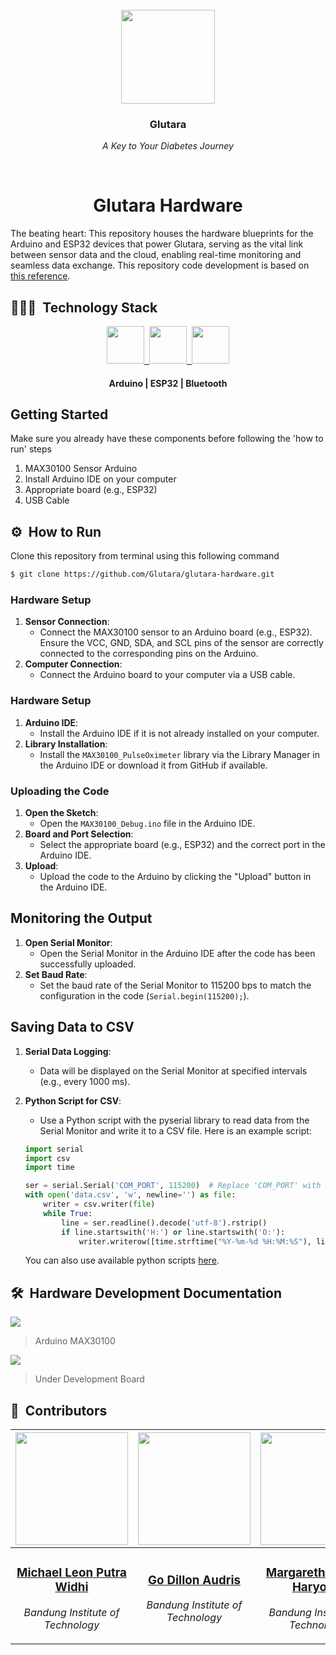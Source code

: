 <br>
<div align="center">
    <div >
        <img height="150px" src="https://firebasestorage.googleapis.com/v0/b/upheld-acumen-420202.appspot.com/o/readme-assets%2FGlutara.png?alt=media&token=77d4dd88-6cca-4e4d-94f2-321124c20a61" alt=""/>
    </div>
    <div>
            <h3><b>Glutara</b></h3>
            <p><i>A Key to Your Diabetes Journey</i></p>
    </div>      
</div>
<br>
<h1 align="center">Glutara Hardware</h1>

The beating heart: This repository houses the hardware blueprints for the Arduino and ESP32 devices that power Glutara, serving as the vital link between sensor data and the cloud, enabling real-time monitoring and seamless data exchange. This repository code development is based on [this reference](https://github.com/oxullo/Arduino-MAX30100).

## 👨🏻‍💻 &nbsp;Technology Stack

<div align="center">

<a href="https://www.arduino.cc/">
<kbd>
<img src="https://firebasestorage.googleapis.com/v0/b/upheld-acumen-420202.appspot.com/o/readme-assets%2Ficons%2FArduino.png?alt=media&token=534f1f06-02bc-42ef-a8c8-6bfbb612142f" height="60" />
</kbd>
</a>

<a href="https://www.espressif.com/en/products/socs/esp32">
<kbd>
<img src="https://firebasestorage.googleapis.com/v0/b/upheld-acumen-420202.appspot.com/o/readme-assets%2Ficons%2FESP32.png?alt=media&token=908b5047-2893-4785-bb5a-acb1d5aa7ab4" height="60" />
</kbd>
</a>

<a href="https://www.bluetooth.com/">
<kbd>
<img src="https://firebasestorage.googleapis.com/v0/b/upheld-acumen-420202.appspot.com/o/readme-assets%2Ficons%2FBluetooth.png?alt=media&token=2634a992-eee1-44cf-bce7-13fe5f15e3ec" height="60" />
</kbd>
</a>

</div>
<div align="center">
<h4>Arduino | ESP32 | Bluetooth</h4>
</div>

## Getting Started
Make sure you already have these components before following the 'how to run' steps
1. MAX30100 Sensor Arduino
2. Install Arduino IDE on your computer
3. Appropriate board (e.g., ESP32)
4. USB Cable

## ⚙️ &nbsp;How to Run
Clone this repository from terminal using this following command
``` bash
$ git clone https://github.com/Glutara/glutara-hardware.git
```

### Hardware Setup
1. **Sensor Connection**:
   - Connect the MAX30100 sensor to an Arduino board (e.g., ESP32). Ensure the VCC, GND, SDA, and SCL pins of the sensor are correctly connected to the corresponding pins on the Arduino.
2. **Computer Connection**:
   - Connect the Arduino board to your computer via a USB cable.

### Hardware Setup
1. **Arduino IDE**:
   - Install the Arduino IDE if it is not already installed on your computer.
2. **Library Installation**:
   - Install the `MAX30100_PulseOximeter` library via the Library Manager in the Arduino IDE or download it from GitHub if available.

### Uploading the Code
1. **Open the Sketch**:
   - Open the `MAX30100_Debug.ino` file in the Arduino IDE.
2. **Board and Port Selection**:
   - Select the appropriate board (e.g., ESP32) and the correct port in the Arduino IDE.
3. **Upload**:
   - Upload the code to the Arduino by clicking the "Upload" button in the Arduino IDE.

## Monitoring the Output
1. **Open Serial Monitor**:
   - Open the Serial Monitor in the Arduino IDE after the code has been successfully uploaded.
2. **Set Baud Rate**:
   - Set the baud rate of the Serial Monitor to 115200 bps to match the configuration in the code (`Serial.begin(115200);`).

## Saving Data to CSV

1. **Serial Data Logging**:
   - Data will be displayed on the Serial Monitor at specified intervals (e.g., every 1000 ms).

2. **Python Script for CSV**:
   - Use a Python script with the pyserial library to read data from the Serial Monitor and write it to a CSV file. Here is an example script:

   ```python
   import serial
   import csv
   import time

   ser = serial.Serial('COM_PORT', 115200)  # Replace 'COM_PORT' with the appropriate COM port
   with open('data.csv', 'w', newline='') as file:
       writer = csv.writer(file)
       while True:
           line = ser.readline().decode('utf-8').rstrip()
           if line.startswith('H:') or line.startswith('O:'):
               writer.writerow([time.strftime("%Y-%m-%d %H:%M:%S"), line])
    ```
    You can also use available python scripts [here](https://github.com/Glutara/glutara-hardware/blob/main/Serread.py).
    
## 🛠️ &nbsp;Hardware Development Documentation
<img src="https://firebasestorage.googleapis.com/v0/b/upheld-acumen-420202.appspot.com/o/readme-assets%2Fhardware%2FHardware2.jpg?alt=media&token=9f3f8a0e-ac2a-4fea-b056-4f7ce8de673e" />

> Arduino MAX30100

<img src="https://firebasestorage.googleapis.com/v0/b/upheld-acumen-420202.appspot.com/o/readme-assets%2Fhardware%2FHardware1.jpg?alt=media&token=6139d7d4-a231-4970-acd9-9d8d70cbd6ff" />

> Under Development Board


## 👥 &nbsp;Contributors

| <a href="https://github.com/mikeleo03"><img width="180px" height="180px" src="https://firebasestorage.googleapis.com/v0/b/upheld-acumen-420202.appspot.com/o/readme-assets%2Fpicprof%2FLeon.png?alt=media&token=0ea1884a-32ca-471b-a3af-bf3995bbc605" alt=""/></a> | <a href="https://github.com/GoDillonAudris512"><img width="180px" height="180px" src="https://firebasestorage.googleapis.com/v0/b/upheld-acumen-420202.appspot.com/o/readme-assets%2Fpicprof%2FDillon.png?alt=media&token=bc76cc6b-5606-4351-8472-9c243c8b9da3" alt=""/></a> | <a href="https://github.com/margarethaolivia"><img width="180px" height="180px" src="https://firebasestorage.googleapis.com/v0/b/upheld-acumen-420202.appspot.com/o/readme-assets%2Fpicprof%2FOlivia.png?alt=media&token=d53f9cfd-e1e1-41b6-a28c-440904df29b8" alt=""/></a> | <a href="https://github.com/AustinPardosi"><img width="180px" height="180px" src="https://firebasestorage.googleapis.com/v0/b/upheld-acumen-420202.appspot.com/o/readme-assets%2Fpicprof%2FAustin.png?alt=media&token=f520a334-4aeb-4efe-9437-669451b6dca6" alt=""/></a> |
| ---------------------------------------------------------------------------------------------------------------------------------------------------------------------------------------------------------------------------------- | ----------------------------------------------------------------------------------------------------------------------------------------------------------------------------------------------------------------------------------- | -------------------------------------------------------------------------------------------------------------------------------------------------------------------------------------------------------------------------- | ----------------------------------------------------------------------------------------------------------------------------------------------------------------------------------------------------------------------------- |
| <div align="center"><h3><b><a href="https://github.com/mikeleo03">Michael Leon Putra Widhi</a></b></h3><i><p>Bandung Institute of Technology</i></p></div>                                                                               | <div align="center"><h3><b><a href="https://github.com/GoDillonAudris512">Go Dillon Audris</a></b></h3></a><p><i>Bandung Institute of Technology</i></p></div>                                                                          | <div align="center"><h3><b><a href="https://github.com/margarethaolivia">Margaretha Olivia Haryono</a></b></h3></a><p><i>Bandung Institute of Technology</i></p></div>                                                               | <div align="center"><h3><b><a href="https://github.com/AustinPardosi">Austin Gabriel Pardosi</a></b></h3></a><p><i>Bandung Institute of Technology</i></p></div>                                                                            |